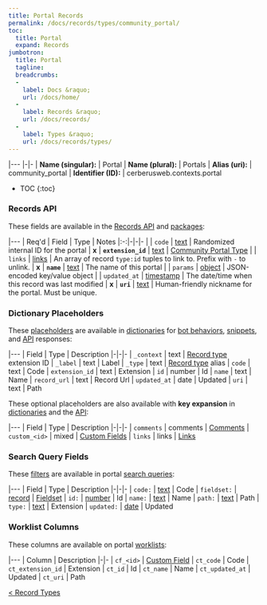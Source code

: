 ```yaml
---
title: Portal Records
permalink: /docs/records/types/community_portal/
toc:
  title: Portal
  expand: Records
jumbotron:
  title: Portal
  tagline: 
  breadcrumbs:
  -
    label: Docs &raquo;
    url: /docs/home/
  -
    label: Records &raquo;
    url: /docs/records/
  -
    label: Types &raquo;
    url: /docs/records/types/
---
```


|---
|-|-
| **Name (singular):** | Portal
| **Name (plural):** | Portals
| **Alias (uri):** | community_portal
| **Identifier (ID):** | cerberusweb.contexts.portal

* TOC
{:toc}

### Records API

These fields are available in the [Records API](/docs/api/endpoints/records/) and [packages](/docs/packages/):

|---
| Req'd | Field | Type | Notes
|:-:|-|-|-
|   | `code` | [text](/docs/records/fields/types/text/) | Randomized internal ID for the portal 
| **x** | **`extension_id`** | [text](/docs/records/fields/types/text/) | [Community Portal Type](/docs/plugins/extensions/points/cerb.portal/) 
|   | `links` | [links](/docs/records/fields/types/links/) | An array of record `type:id` tuples to link to. Prefix with `-` to unlink. 
| **x** | **`name`** | [text](/docs/records/fields/types/text/) | The name of this portal 
|   | `params` | [object](/docs/records/fields/types/object/) | JSON-encoded key/value object 
|   | `updated_at` | [timestamp](/docs/records/fields/types/timestamp/) | The date/time when this record was last modified 
| **x** | **`uri`** | [text](/docs/records/fields/types/text/) | Human-friendly nickname for the portal. Must be unique. 

### Dictionary Placeholders

These [placeholders](/docs/bots/scripting/placeholders/) are available in [dictionaries](/docs/bots/behaviors/dictionaries/) for [bot behaviors](/docs/bots/behaviors/), [snippets](/docs/snippets/), and [API](/docs/api/) responses:

|---
| Field | Type | Description
|-|-|-
| `_context` | text | [Record type](/docs/records/types/) extension ID
| `_label` | text | Label
| `_type` | text | [Record type](/docs/records/types/) alias
| `code` | text | Code
| `extension_id` | text | Extension
| `id` | number | Id
| `name` | text | Name
| `record_url` | text | Record Url
| `updated_at` | date | Updated
| `uri` | text | Path

These optional placeholders are also available with **key expansion** in [dictionaries](/docs/bots/behaviors/dictionaries/key-expansion/) and the [API](/docs/api/responses/#expanding-keys-in-api-requests):

|---
| Field | Type | Description
|-|-|-
| `comments` | comments | [Comments](/docs/bots/behaviors/dictionaries/key-expansion/#comments)
| `custom_<id>` | mixed | [Custom Fields](/docs/bots/behaviors/dictionaries/key-expansion/#custom-fields)
| `links` | links | [Links](/docs/bots/behaviors/dictionaries/key-expansion/#links)
	
### Search Query Fields

These [filters](/docs/search/#filters) are available in portal [search queries](/docs/search/):

|---
| Field | Type | Description
|-|-|-
| `code:` | [text](/docs/search/filters/text/) | Code
| `fieldset:` | [record](/docs/search/#deep-search) | [Fieldset](/docs/records/types/custom_fieldset/)
| `id:` | [number](/docs/search/filters/numbers/) | Id
| `name:` | [text](/docs/search/filters/text/) | Name
| `path:` | [text](/docs/search/filters/text/) | Path
| `type:` | [text](/docs/search/filters/text/) | Extension
| `updated:` | [date](/docs/search/filters/dates/) | Updated
	
### Worklist Columns

These columns are available on portal [worklists](/docs/worklists/):

|---
| Column | Description
|-|-
| `cf_<id>` | [Custom Field](/docs/records/types/custom_field/)
| `ct_code` | Code
| `ct_extension_id` | Extension
| `ct_id` | Id
| `ct_name` | Name
| `ct_updated_at` | Updated
| `ct_uri` | Path

<div class="section-nav">
	<div class="left">
		<a href="/docs/records/types/" class="prev">&lt; Record Types</a>
	</div>
	<div class="right align-right">
	</div>
</div>
<div class="clear"></div>